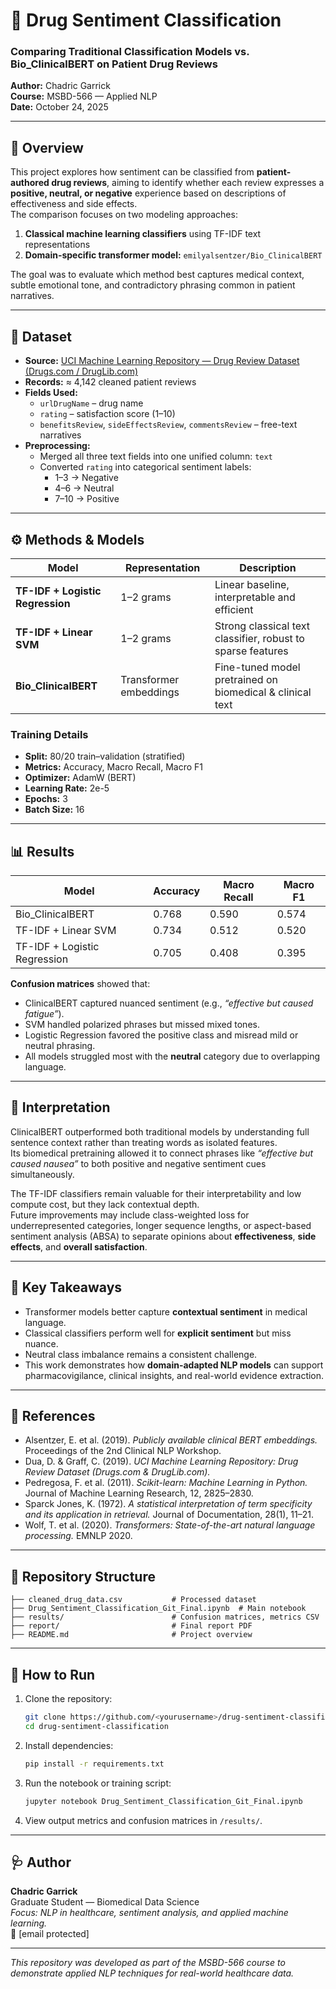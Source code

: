 # 🧠 Drug Sentiment Classification  
### Comparing Traditional Classification Models vs. Bio_ClinicalBERT on Patient Drug Reviews

**Author:** Chadric Garrick  
**Course:** MSBD-566 — Applied NLP  
**Date:** October 24, 2025  

---

## 📘 Overview
This project explores how sentiment can be classified from **patient-authored drug reviews**, aiming to identify whether each review expresses a **positive, neutral, or negative** experience based on descriptions of effectiveness and side effects.  
The comparison focuses on two modeling approaches:

1. **Classical machine learning classifiers** using TF-IDF text representations  
2. **Domain-specific transformer model:** `emilyalsentzer/Bio_ClinicalBERT`

The goal was to evaluate which method best captures medical context, subtle emotional tone, and contradictory phrasing common in patient narratives.

---

## 🧩 Dataset
- **Source:** [UCI Machine Learning Repository — Drug Review Dataset (Drugs.com / DrugLib.com)](https://archive.ics.uci.edu/ml/datasets/Drug+Review+Dataset+(Drugs.com))
- **Records:** ≈ 4,142 cleaned patient reviews
- **Fields Used:**
  - `urlDrugName` – drug name  
  - `rating` – satisfaction score (1–10)  
  - `benefitsReview`, `sideEffectsReview`, `commentsReview` – free-text narratives  
- **Preprocessing:**
  - Merged all three text fields into one unified column: `text`
  - Converted `rating` into categorical sentiment labels:  
    - 1–3 → Negative  
    - 4–6 → Neutral  
    - 7–10 → Positive  

---

## ⚙️ Methods & Models
| Model | Representation | Description |
|--------|----------------|-------------|
| **TF-IDF + Logistic Regression** | 1–2 grams | Linear baseline, interpretable and efficient |
| **TF-IDF + Linear SVM** | 1–2 grams | Strong classical text classifier, robust to sparse features |
| **Bio_ClinicalBERT** | Transformer embeddings | Fine-tuned model pretrained on biomedical & clinical text |

### Training Details
- **Split:** 80/20 train–validation (stratified)
- **Metrics:** Accuracy, Macro Recall, Macro F1
- **Optimizer:** AdamW (BERT)
- **Learning Rate:** 2e-5  
- **Epochs:** 3  
- **Batch Size:** 16  

---

## 📊 Results
| Model | Accuracy | Macro Recall | Macro F1 |
|--------|-----------|---------------|-----------|
| Bio_ClinicalBERT | 0.768 | 0.590 | 0.574 |
| TF-IDF + Linear SVM | 0.734 | 0.512 | 0.520 |
| TF-IDF + Logistic Regression | 0.705 | 0.408 | 0.395 |

**Confusion matrices** showed that:
- ClinicalBERT captured nuanced sentiment (e.g., *“effective but caused fatigue”*).  
- SVM handled polarized phrases but missed mixed tones.  
- Logistic Regression favored the positive class and misread mild or neutral phrasing.  
- All models struggled most with the **neutral** category due to overlapping language.

---

## 💬 Interpretation
ClinicalBERT outperformed both traditional models by understanding full sentence context rather than treating words as isolated features.  
Its biomedical pretraining allowed it to connect phrases like *“effective but caused nausea”* to both positive and negative sentiment cues simultaneously.

The TF-IDF classifiers remain valuable for their interpretability and low compute cost, but they lack contextual depth.  
Future improvements may include class-weighted loss for underrepresented categories, longer sequence lengths, or aspect-based sentiment analysis (ABSA) to separate opinions about **effectiveness**, **side effects**, and **overall satisfaction**.

---

## 🧠 Key Takeaways
- Transformer models better capture **contextual sentiment** in medical language.  
- Classical classifiers perform well for **explicit sentiment** but miss nuance.  
- Neutral class imbalance remains a consistent challenge.  
- This work demonstrates how **domain-adapted NLP models** can support pharmacovigilance, clinical insights, and real-world evidence extraction.

---

## 🧾 References
- Alsentzer, E. et al. (2019). *Publicly available clinical BERT embeddings.* Proceedings of the 2nd Clinical NLP Workshop.  
- Dua, D. & Graff, C. (2019). *UCI Machine Learning Repository: Drug Review Dataset (Drugs.com & DrugLib.com).*  
- Pedregosa, F. et al. (2011). *Scikit-learn: Machine Learning in Python.* Journal of Machine Learning Research, 12, 2825–2830.  
- Sparck Jones, K. (1972). *A statistical interpretation of term specificity and its application in retrieval.* Journal of Documentation, 28(1), 11–21.  
- Wolf, T. et al. (2020). *Transformers: State-of-the-art natural language processing.* EMNLP 2020.

---

## 📂 Repository Structure
```
├── cleaned_drug_data.csv           # Processed dataset
├── Drug_Sentiment_Classification_Git_Final.ipynb  # Main notebook
├── results/                        # Confusion matrices, metrics CSV
├── report/                         # Final report PDF
├── README.md                       # Project overview
```

---

## 🚀 How to Run
1. Clone the repository:
   ```bash
   git clone https://github.com/<yourusername>/drug-sentiment-classification.git
   cd drug-sentiment-classification
   ```
2. Install dependencies:
   ```bash
   pip install -r requirements.txt
   ```
3. Run the notebook or training script:
   ```bash
   jupyter notebook Drug_Sentiment_Classification_Git_Final.ipynb
   ```
4. View output metrics and confusion matrices in `/results/`.

---

## 🩺 Author
**Chadric Garrick**  
Graduate Student — Biomedical Data Science  
*Focus: NLP in healthcare, sentiment analysis, and applied machine learning.*  
📧 [email protected]  

---

*This repository was developed as part of the MSBD-566 course to demonstrate applied NLP techniques for real-world healthcare data.*
